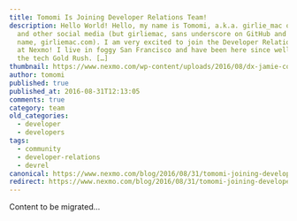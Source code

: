 ```yaml
---
title: Tomomi Is Joining Developer Relations Team!
description: Hello World! Hello, my name is Tomomi, a.k.a. girlie_mac on Twitter
  and other social media (but girliemac, sans underscore on GitHub and my domain
  name, girliemac.com). I am very excited to join the Developer Relations team
  at Nexmo! I live in foggy San Francisco and have been here since well before
  the tech Gold Rush. […]
thumbnail: https://www.nexmo.com/wp-content/uploads/2016/08/dx-jamie-comic.jpg
author: tomomi
published: true
published_at: 2016-08-31T12:13:05
comments: true
category: team
old_categories:
  - developer
  - developers
tags:
  - community
  - developer-relations
  - devrel
canonical: https://www.nexmo.com/blog/2016/08/31/tomomi-joining-developer-relations-team
redirect: https://www.nexmo.com/blog/2016/08/31/tomomi-joining-developer-relations-team
---
```

Content to be migrated...